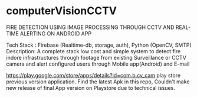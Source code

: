 # computerVisionCCTV
FIRE DETECTION USING IMAGE PROCESSING THROUGH CCTV AND REAL-TIME ALERTING ON ANDROID APP


Tech Stack : Firebase (Realtime-db, storage, auth), Python (OpenCV, SMTP)
Description: A complete stack low cost and simple system to detect fire indore infrastructures through footage from existing Surveillance or CCTV camera and alert configured users through Mobile app(Android) and E-mail


https://play.google.com/store/apps/details?id=com.b.cv_cam 
play store previous version application. 
Find the latest Apk in this repo, Couldn't make new release of final App version on Playstore due to technical issues.
